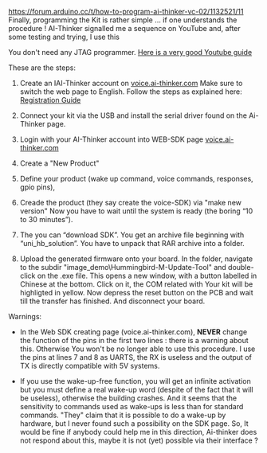 https://forum.arduino.cc/t/how-to-program-ai-thinker-vc-02/1132521/11
Finally, programming the Kit is rather simple ... if one understands the procedure ! 
AI-Thinker signalled me a sequence on YouTube and, after some testing and trying, I use this

You don't need any JTAG programmer. 
[Here is a very good Youtube guide](https://www.youtube.com/watch?v=dAqX4CmozfM)

These are the steps:

1) Create an IAI-Thinker account on [voice.ai-thinker.com](http://voice.ai-thinker.com/#/)
Make sure to switch the web page to English.
Follow the steps as explained here: [Registration Guide](https://www.youtube.com/redirect?event=comments&redir_token=QUFFLUhqbEFoR2JYdld4eDd2dXE2ZURHRGVlYTVTeF9uUXxBQ3Jtc0trQzZsRTh5VU1YaHBmd2dMQ1hOYm4zZmZiOUhhRGh6OXpRT2NkeTl2c1JuT3RVb0tObGlwVXdwQURiZjBBNmkyTWRMUkFzQlZmY0pxZVZXcXdCd0tmZWw1bE1mdDVnMEpZekgxR3VVZWhZbGV3TFVYNA&q=https://lnkd.in/gqM4NPZG)
    
2) Connect your kit via the USB and install the serial driver found on the Ai-Thinker page.
3) Login with your AI-Thinker account into WEB-SDK page  [voice.ai-thinker.com](http://voice.ai-thinker.com/#/)
4) Create a "New Product"
5) Define your product (wake up command, voice commands, responses, gpio pins), 
6) Creade the product (they say create the voice-SDK) via "make new version"
Now you have to wait until the system is ready (the boring “10 to 30 minutes”).  
7) The you can “download SDK”. You get an archive file beginning with “uni_hb_solution”. You have to unpack that RAR archive into a folder.
8) Upload the generated firmware onto your board.
In the folder, navigate to the subdir "image_demo\Hummingbird-M-Update-Tool" and double-click on the .exe file. 
This opens a new window, with a button labelled in Chinese at the bottom. Click on it, the COM related with Your kit will be highligted in yellow.
Now depress the reset button on the PCB and wait till the transfer has finished. And disconnect your board.

Warnings:
* In the Web SDK creating page (voice.ai-thinker.com), **NEVER** change the function of the pins in the first two lines : there is a warning about this. 
Otherwise You won't be no longer able to use this procedure. I use the pins at lines 7 and 8 as UARTS, the RX is useless and the output of TX is directly compatible with 5V systems.

* If you use the wake-up-free function, you will get an infinite activation but you must define a real wake-up word (despite of the fact that it will be useless), otherwise the building crashes. 
And it seems that the sensitivity to commands used as wake-ups is less than for standard commands.
"They" claim that it is possible to do a wake-up by hardware, but I never found such a possibility on the SDK page. So, It would be fine if anybody could help me in this direction, Ai-thinker does not respond about this, maybe it is not (yet) possible via their interface ?
